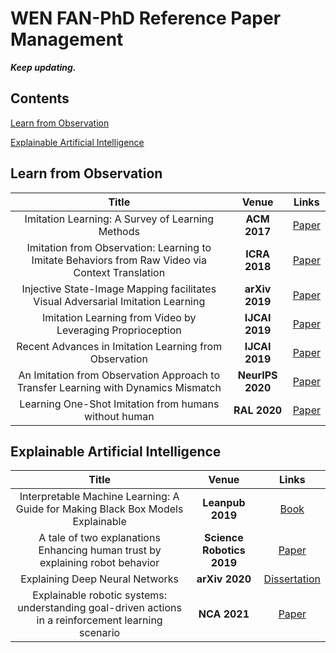 # WEN FAN-PhD Reference Paper Management 

_**Keep updating.**_

<!-- TO DO:
- Add links
- Search for more papers
- Better categories, Better curation
- Add 2020/2021 works for skill assessment
- Elaborate on surgical phase/action recognition
- Elaborate on surgical instrument/scene segmentation
- last big 4
- two pie charts (venue / Topic) -->

## Contents

[Learn from Observation](#observation)

[Explainable Artificial Intelligence](#XAI)

## <span id = "observation"> **Learn from Observation** </span>

| Title | Venue | Links |
| :--------------------: | :-------------: | :-----: |
| Imitation Learning: A Survey of Learning Methods | **ACM 2017** | [Paper](https://dl.acm.org/doi/abs/10.1145/3054912?casa_token=gYlTVQhsQfkAAAAA:v_NwoMb0CUgVJLsXOJrMzpruhLcALDf3_iLH3COepcvG_j4Cgw15cG_i5l-MQpbzXDFYueV9k54) |
| Imitation from Observation: Learning to Imitate Behaviors from Raw Video via Context Translation | **ICRA 2018** | [Paper](https://ieeexplore.ieee.org/abstract/document/8462901?casa_token=kd1R54auVV8AAAAA:2k-C-iynaiDwrl2h-FHo5Rr60UW1F5lDmk0P8BAolS_rZ7TDeUyT-eAEjUzxinMbk3fwn2F3) |
| Injective State-Image Mapping facilitates Visual Adversarial Imitation Learning | **arXiv 2019** | [Paper](https://ieeexplore.ieee.org/abstract/document/8901821?casa_token=hWctby3RBB4AAAAA:UJzbX7VEWzGkaPk1C0oZPwpxaUORalqZq9NdewpJ_OT4JalCV2l0PZheur_zoHosp-C5uvD_) |
| Imitation Learning from Video by Leveraging Proprioception | **IJCAI 2019** | [Paper](https://arxiv.org/abs/1905.09335) |
| Recent Advances in Imitation Learning from Observation | **IJCAI 2019** | [Paper](https://arxiv.org/abs/1905.13566) |
| An Imitation from Observation Approach to Transfer Learning with Dynamics Mismatch | **NeurIPS 2020** | [Paper](https://proceedings.neurips.cc/paper/2020/hash/28f248e9279ac845995c4e9f8af35c2b-Abstract.html) |
| Learning One-Shot Imitation from humans without human | **RAL 2020** | [Paper](https://ieeexplore.ieee.org/abstract/document/9020095?casa_token=GkYpn9y_vI4AAAAA:ulg88iry2C1qudjQnvvJsdK4WkGg4OjXUqGtfy_t7p3E0DT4OEktDwam19OfvRmm63TrvpQh) |



## <span id = "XAI"> **Explainable Artificial Intelligence** </span>

| Title | Venue | Links |
| :--------------------: | :-------------: | :-----: |
| Interpretable Machine Learning: A Guide for Making Black Box Models Explainable | **Leanpub 2019** | [Book](https://books.google.co.uk/books?hl=zh-CN&lr=&id=jBm3DwAAQBAJ&oi=fnd&pg=PP1&dq=Interpretable+Machine+Learning+A+Guide+for+Making+Black+Box+Models+Explainable&ots=EgvU-kBDX4&sig=uww7AZd68t6JZO4Jn4GDico-GK4&redir_esc=y#v=onepage&q=Interpretable%20Machine%20Learning%20A%20Guide%20for%20Making%20Black%20Box%20Models%20Explainable&f=false) |
| A tale of two explanations Enhancing human trust by explaining robot behavior | **Science Robotics 2019** | [Paper](https://www.science.org/doi/full/10.1126/scirobotics.aay4663?casa_token=XImt849QesAAAAAA%3Atpo4c7KJuP96PU3dWFREuqjqESN9R4fcc63oGU86u8TtTYxScBH7mxauQlW4L_QOYtygk57Z8vDB) |
| Explaining Deep Neural Networks | **arXiv 2020** | [Dissertation](https://arxiv.org/abs/2010.01496) |
| Explainable robotic systems: understanding goal-driven actions in a reinforcement learning scenario | **NCA 2021** | [Paper](https://link.springer.com/article/10.1007/s00521-021-06425-5) |


<!-- 
Wen Fan -->
